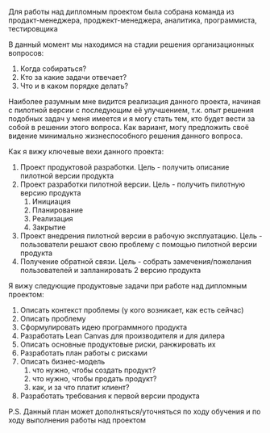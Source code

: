 Для работы над дипломным проектом была собрана команда из продакт-менеджера, проджект-менеджера, аналитика, программиста, тестировщика

В данный момент мы находимся на стадии решения организационных вопросов: 
1. Когда собираться?
2. Кто за какие задачи отвечает?
3. Что и в каком порядке делать?

Наиболее разумным мне видится реализация данного проекта, начиная с пилотной версии с последующим её улучшением, т.к. опыт решения подобных задач у меня имеется и я могу стать тем, кто будет вести за собой в решении этого вопроса. Как вариант, могу предложить своё видение минимально жизнеспособного решения данного вопроса.

Как я вижу ключевые вехи данного проекта: 
1. Проект продуктовой разработки. Цель - получить описание пилотной версии продукта
2. Проект разработки пилотной версии. Цель - получить пилотную версию продукта
	1. Инициация
	2. Планирование
	3. Реализация
	4. Закрытие
3. Проект внедрения пилотной версии в рабочую эксплуатацию. Цель - пользователи решают свою проблему с помощью пилотной версии продукта
4. Получение обратной связи. Цель - собрать замечения/пожелания пользователей и запланировать 2 версию  продукта

Я вижу следующие продуктовые задачи при работе над дипломным проектом:
1. Описать контекст проблемы (у кого возникает, как есть сейчас)
2. Описать проблему
3. Сформулировать идею программного продукта
4. Разработать Lean Canvas для производителя и для дилера
5. Описать основные продуктовые риски, ранжировать их
6. Разработать план работы с рисками
7. Описать бизнес-модель
	1. что нужно, чтобы создать продукт? 
	2. что нужно, чтобы продать продукт?
	3. как, и за что платит клиент?
8. Разработать требования к первой версии продукта

P.S. Данный план может дополняться/уточняться по ходу обучения и по ходу выполнения работы над проектом